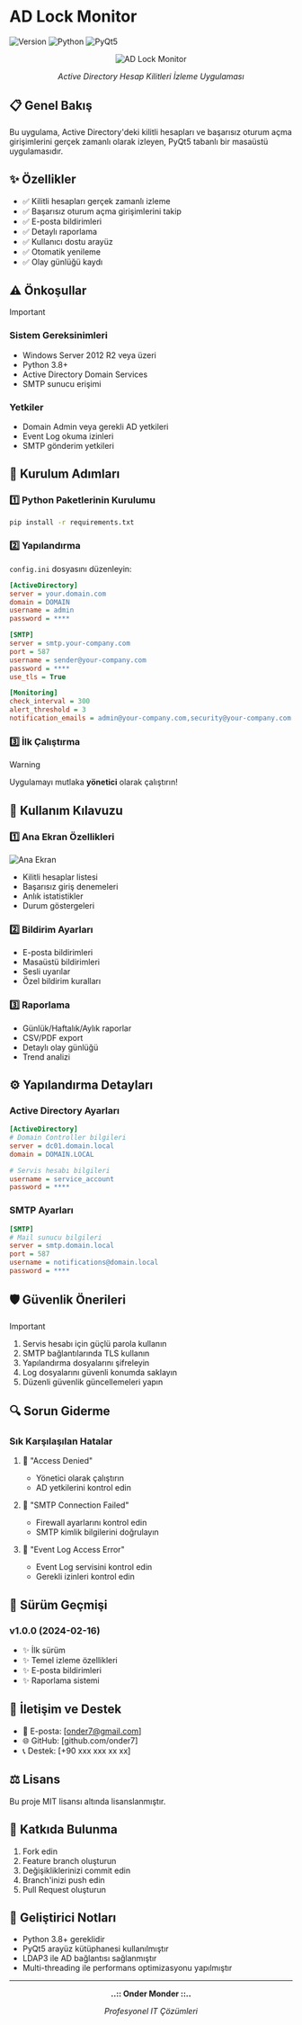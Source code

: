 # AD Lock Monitor

![Version](https://img.shields.io/badge/versiyon-1.0.0-blue)
![Python](https://img.shields.io/badge/python-3.8+-green)
![PyQt5](https://img.shields.io/badge/PyQt5-5.15+-orange)

<div align="center">

![AD Lock Monitor](images/ekran.png)

*Active Directory Hesap Kilitleri İzleme Uygulaması*

</div>

## 📋 Genel Bakış
Bu uygulama, Active Directory'deki kilitli hesapları ve başarısız oturum açma girişimlerini gerçek zamanlı olarak izleyen, PyQt5 tabanlı bir masaüstü uygulamasıdır.

## ✨ Özellikler
- ✅ Kilitli hesapları gerçek zamanlı izleme
- ✅ Başarısız oturum açma girişimlerini takip
- ✅ E-posta bildirimleri
- ✅ Detaylı raporlama
- ✅ Kullanıcı dostu arayüz
- ✅ Otomatik yenileme
- ✅ Olay günlüğü kaydı

## ⚠️ Önkoşullar

> [!IMPORTANT]
> ### Sistem Gereksinimleri
> - Windows Server 2012 R2 veya üzeri
> - Python 3.8+
> - Active Directory Domain Services
> - SMTP sunucu erişimi
> 
> ### Yetkiler
> - Domain Admin veya gerekli AD yetkileri
> - Event Log okuma izinleri
> - SMTP gönderim yetkileri

## 🚀 Kurulum Adımları

### 1️⃣ Python Paketlerinin Kurulumu
```bash
pip install -r requirements.txt
```

### 2️⃣ Yapılandırma
`config.ini` dosyasını düzenleyin:
```ini
[ActiveDirectory]
server = your.domain.com
domain = DOMAIN
username = admin
password = ****

[SMTP]
server = smtp.your-company.com
port = 587
username = sender@your-company.com
password = ****
use_tls = True

[Monitoring]
check_interval = 300
alert_threshold = 3
notification_emails = admin@your-company.com,security@your-company.com
```

### 3️⃣ İlk Çalıştırma
> [!WARNING]
> Uygulamayı mutlaka **yönetici** olarak çalıştırın!

## 📖 Kullanım Kılavuzu

### 1️⃣ Ana Ekran Özellikleri
![Ana Ekran](images/main_screen.png)
- Kilitli hesaplar listesi
- Başarısız giriş denemeleri
- Anlık istatistikler
- Durum göstergeleri

### 2️⃣ Bildirim Ayarları
- E-posta bildirimleri
- Masaüstü bildirimleri
- Sesli uyarılar
- Özel bildirim kuralları

### 3️⃣ Raporlama
- Günlük/Haftalık/Aylık raporlar
- CSV/PDF export
- Detaylı olay günlüğü
- Trend analizi

## ⚙️ Yapılandırma Detayları

### Active Directory Ayarları
```ini
[ActiveDirectory]
# Domain Controller bilgileri
server = dc01.domain.local
domain = DOMAIN.LOCAL

# Servis hesabı bilgileri
username = service_account
password = ****
```

### SMTP Ayarları
```ini
[SMTP]
# Mail sunucu bilgileri
server = smtp.domain.local
port = 587
username = notifications@domain.local
password = ****
```

## 🛡️ Güvenlik Önerileri

> [!IMPORTANT]
> 1. Servis hesabı için güçlü parola kullanın
> 2. SMTP bağlantılarında TLS kullanın
> 3. Yapılandırma dosyalarını şifreleyin
> 4. Log dosyalarını güvenli konumda saklayın
> 5. Düzenli güvenlik güncellemeleri yapın

## 🔍 Sorun Giderme

### Sık Karşılaşılan Hatalar
1. 🔴 "Access Denied"
   - Yönetici olarak çalıştırın
   - AD yetkilerini kontrol edin

2. 🔴 "SMTP Connection Failed"
   - Firewall ayarlarını kontrol edin
   - SMTP kimlik bilgilerini doğrulayın

3. 🔴 "Event Log Access Error"
   - Event Log servisini kontrol edin
   - Gerekli izinleri kontrol edin

## 📝 Sürüm Geçmişi

### v1.0.0 (2024-02-16)
- ✨ İlk sürüm
- ✨ Temel izleme özellikleri
- ✨ E-posta bildirimleri
- ✨ Raporlama sistemi

## 📱 İletişim ve Destek
- 📧 E-posta: [onder7@gmail.com]
- 🌐 GitHub: [github.com/onder7]
- 📞 Destek: [+90 xxx xxx xx xx]

## ⚖️ Lisans
Bu proje MIT lisansı altında lisanslanmıştır.

## 🤝 Katkıda Bulunma
1. Fork edin
2. Feature branch oluşturun
3. Değişikliklerinizi commit edin
4. Branch'inizi push edin
5. Pull Request oluşturun

## 📓 Geliştirici Notları
- Python 3.8+ gereklidir
- PyQt5 arayüz kütüphanesi kullanılmıştır
- LDAP3 ile AD bağlantısı sağlanmıştır
- Multi-threading ile performans optimizasyonu yapılmıştır

---

<div align="center">

**..:: Onder Monder ::..**

*Profesyonel IT Çözümleri*

</div>
